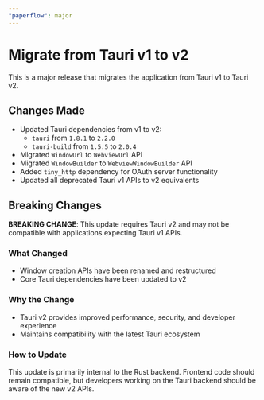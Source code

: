```yaml
---
"paperflow": major
---
```


# Migrate from Tauri v1 to v2

This is a major release that migrates the application from Tauri v1 to Tauri v2.

## Changes Made

- Updated Tauri dependencies from v1 to v2:
  - `tauri` from `1.8.1` to `2.2.0`
  - `tauri-build` from `1.5.5` to `2.0.4`
- Migrated `WindowUrl` to `WebviewUrl` API
- Migrated `WindowBuilder` to `WebviewWindowBuilder` API  
- Added `tiny_http` dependency for OAuth server functionality
- Updated all deprecated Tauri v1 APIs to v2 equivalents

## Breaking Changes

**BREAKING CHANGE**: This update requires Tauri v2 and may not be compatible with applications expecting Tauri v1 APIs.

### What Changed
- Window creation APIs have been renamed and restructured
- Core Tauri dependencies have been updated to v2

### Why the Change
- Tauri v2 provides improved performance, security, and developer experience
- Maintains compatibility with the latest Tauri ecosystem

### How to Update
This update is primarily internal to the Rust backend. Frontend code should remain compatible, but developers working on the Tauri backend should be aware of the new v2 APIs.
